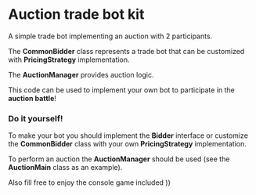 # Auction trade bot kit

A simple trade bot implementing an auction with 2 participants.

The **CommonBidder** class represents a trade bot that can be customized with **PricingStrategy** implementation.

The **AuctionManager** provides auction logic.

This code can be used to implement your own bot to participate in the **auction battle**!

### Do it yourself!

То make your bot you should implement the **Bidder** interface or customize the **CommonBidder** class with your own **PricingStrategy** implementation. 

To perform an auction the  **AuctionManager** should be used (see the **AuctionMain** class as an example).

Also fill free to enjoy the console game included ))
